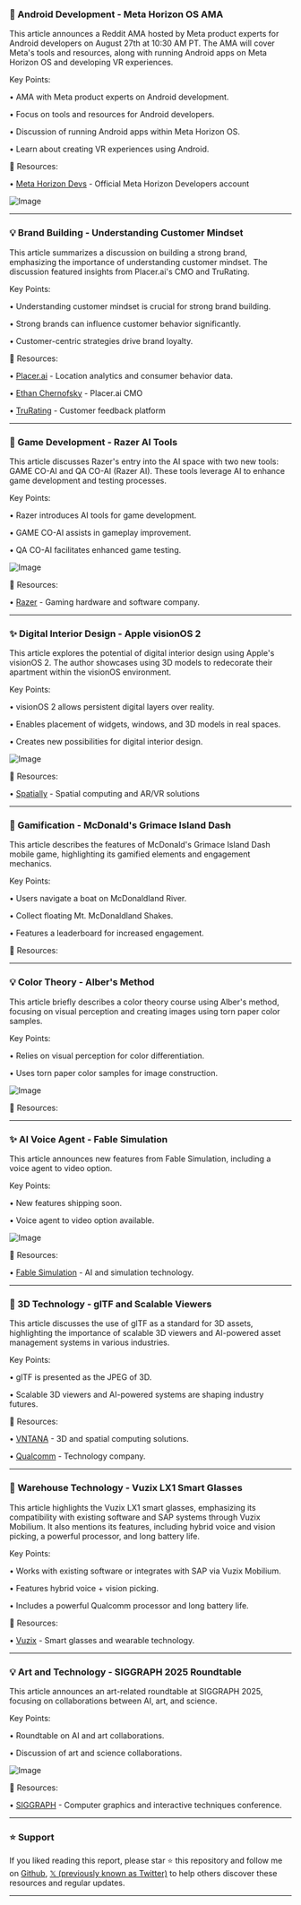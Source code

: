 ### 🤖 Android Development - Meta Horizon OS AMA

This article announces a Reddit AMA hosted by Meta product experts for Android developers on August 27th at 10:30 AM PT.  The AMA will cover Meta's tools and resources, along with running Android apps on Meta Horizon OS and developing VR experiences.

Key Points:

• AMA with Meta product experts on Android development.

• Focus on tools and resources for Android developers.

• Discussion of running Android apps within Meta Horizon OS.

• Learn about creating VR experiences using Android.


🔗 Resources:

• [Meta Horizon Devs](https://x.com/MetaHorizonDevs) - Official Meta Horizon Developers account


![Image](https://pbs.twimg.com/media/GyvW0TZacAECrqY?format=jpg&name=small)


---

### 💡 Brand Building - Understanding Customer Mindset

This article summarizes a discussion on building a strong brand, emphasizing the importance of understanding customer mindset.  The discussion featured insights from Placer.ai's CMO and TruRating.

Key Points:

• Understanding customer mindset is crucial for strong brand building.


• Strong brands can influence customer behavior significantly.


• Customer-centric strategies drive brand loyalty.



🔗 Resources:

• [Placer.ai](https://x.com/Placer_ai) - Location analytics and consumer behavior data.

• [Ethan Chernofsky](https://x.com/ChernofskyEthan) - Placer.ai CMO

• [TruRating](https://x.com/TruRating) - Customer feedback platform


---

### 🚀 Game Development - Razer AI Tools

This article discusses Razer's entry into the AI space with two new tools: GAME CO-AI and QA CO-AI (Razer AI). These tools leverage AI to enhance game development and testing processes.

Key Points:

• Razer introduces AI tools for game development.

• GAME CO-AI assists in gameplay improvement.

• QA CO-AI facilitates enhanced game testing.


![Image](https://pbs.twimg.com/amplify_video_thumb/1953335758837710848/img/QIwLKumUI5BO63D7.jpg)

🔗 Resources:

• [Razer](https://x.com/Razer) - Gaming hardware and software company.


---

### ✨ Digital Interior Design - Apple visionOS 2

This article explores the potential of digital interior design using Apple's visionOS 2. The author showcases using 3D models to redecorate their apartment within the visionOS environment.

Key Points:

• visionOS 2 allows persistent digital layers over reality.

• Enables placement of widgets, windows, and 3D models in real spaces.


• Creates new possibilities for digital interior design.



![Image](https://pbs.twimg.com/amplify_video_thumb/1940453430742380544/img/VAom0y1OH9n1CSri.jpg)

🔗 Resources:

• [Spatially](https://x.com/spatiallyme) - Spatial computing and AR/VR solutions


---

### 🤖 Gamification - McDonald's Grimace Island Dash

This article describes the features of McDonald's Grimace Island Dash mobile game, highlighting its gamified elements and engagement mechanics.

Key Points:

• Users navigate a boat on McDonaldland River.

• Collect floating Mt. McDonaldland Shakes.

• Features a leaderboard for increased engagement.



🔗 Resources:


---

### 💡 Color Theory - Alber's Method

This article briefly describes a color theory course using Alber's method, focusing on visual perception and creating images using torn paper color samples.

Key Points:

• Relies on visual perception for color differentiation.


• Uses torn paper color samples for image construction.


![Image](https://pbs.twimg.com/media/EGO3KqbWkAA_tTb?format=jpg&name=small)

🔗 Resources:


---

### ✨ AI Voice Agent - Fable Simulation

This article announces new features from Fable Simulation, including a voice agent to video option.

Key Points:

• New features shipping soon.

• Voice agent to video option available.


![Image](https://pbs.twimg.com/media/GykKoC4XwAA0fX7?format=jpg&name=small)

🔗 Resources:

• [Fable Simulation](https://x.com/fablesimulation) - AI and simulation technology.


---

### 🤖 3D Technology - glTF and Scalable Viewers

This article discusses the use of glTF as a standard for 3D assets, highlighting the importance of scalable 3D viewers and AI-powered asset management systems in various industries.

Key Points:

• glTF is presented as the JPEG of 3D.


• Scalable 3D viewers and AI-powered systems are shaping industry futures.


🔗 Resources:

• [VNTANA](https://x.com/VNTANAlive) - 3D and spatial computing solutions.

• [Qualcomm](https://x.com/Qualcomm) - Technology company.


---

### 🤖 Warehouse Technology - Vuzix LX1 Smart Glasses

This article highlights the Vuzix LX1 smart glasses, emphasizing its compatibility with existing software and SAP systems through Vuzix Mobilium.  It also mentions its features, including hybrid voice and vision picking, a powerful processor, and long battery life.

Key Points:

• Works with existing software or integrates with SAP via Vuzix Mobilium.

• Features hybrid voice + vision picking.

• Includes a powerful Qualcomm processor and long battery life.



🔗 Resources:

• [Vuzix](https://x.com/Vuzix) - Smart glasses and wearable technology.


---

### 💡  Art and Technology - SIGGRAPH 2025 Roundtable

This article announces an art-related roundtable at SIGGRAPH 2025, focusing on collaborations between AI, art, and science.

Key Points:

• Roundtable on AI and art collaborations.

• Discussion of art and science collaborations.


![Image](https://pbs.twimg.com/media/GyVFLtOWMCESZ1N?format=jpg&name=small)

🔗 Resources:

• [SIGGRAPH](https://x.com/siggraph) - Computer graphics and interactive techniques conference.


---

### ⭐️ Support

If you liked reading this report, please star ⭐️ this repository and follow me on [Github](https://github.com/Drix10), [𝕏 (previously known as Twitter)](https://x.com/DRIX_10_) to help others discover these resources and regular updates.

---
